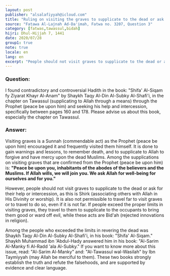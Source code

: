 ```yaml
---
layout: post
publisher: "alsalafiyyah@icloud.com"
title: "Ruling on visiting the graves to supplicate to the dead or ask for their help or intercession"
source: "Fatawa Al-Lajnah Ad-Da'imah, Fatwa no. 3207, Question 3"
category: [fatwas,tawassul,bidah]
hijri: Dhul-Hijjah 7, 1441
date: 2020/07/28
group1: true
note: true
locale: en
lang: en
excerpt: "People should not visit graves to supplicate to the dead or ask for their help or intercession, as this is Shirk. It is also not permissible to travel far to visit graves or to travel to do so, even if it is not far."
---
```


### Question: 
I found contradictory and controversial Hadith in the book: "Shifa' Al-Siqam fy Ziyarat Khayr Al-Anam" by Shaykh Taqy Al-Din Al-Subky Al-Shafi'i, in the chapter on Tawassul (supplicating to Allah through a means) through the Prophet (peace be upon him) and seeking his help and intercession, specifically between pages 160 and 178. Please advise us about this book, especially the chapter on Tawassul.

### Answer:
Visiting graves is a Sunnah (commendable act) as the Prophet (peace be upon him) encouraged it and frequently visited them himself. It is done to gain warnings and lessons, to remember death, and to supplicate to Allah to forgive and have mercy upon the dead Muslims. Among the supplications on visiting graves that are confirmed from the Prophet (peace be upon him) is: **"Peace be upon you, inhabitants of the abodes of the believers and the Muslims. If Allah wills, we will join you. We ask Allah for well-being for ourselves and for you."** 

However, people should not visit graves to supplicate to the dead or ask for their help or intercession, as this is Shirk (associating others with Allah in His Divinity or worship). It is also not permissible to travel far to visit graves or to travel to do so, even if it is not far. If people exceed the proper limits in visiting graves, they travel to them to supplicate to the occupants to bring them good or ward off evil, while these acts are Bid'ah (rejected innovations in religion). 

Among the people who exceeded the limits in revering the dead was Shaykh Taqy Al-Din Al-Subky Al-Shafi'i, in his book: "Shifa' Al-Siqam." Shaykh Muhammad ibn 'Abdul-Hady answered him in his book: "Al-Sarim Al-Manky fi Al-Radd 'ala Al-Subky." If you want to know more about this issue, read: "Al-Sarim Al-Manky" and: "Al-Tawassul wal-Wasilah" by Ibn Taymiyyah (may Allah be merciful to them). These two books strongly establish the truth and refute the falsehoods, and are supported by evidence and clear language.
